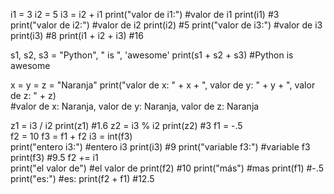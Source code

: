 i1 = 3
i2 = 5
i3 = i2 + i1
print("valor de i1:")     #valor de i1
print(i1)     #3
print("valor de i2:")     #valor de i2
print(i2)     #5
print("valor de i3:")     #valor de i3
print(i3)     #8
print(i1 + i2 + i3)       #16

s1, s2, s3 = "Python", " is ", 'awesome'
print(s1 + s2 + s3)      #Python is awesome

x = y = z = "Naranja"
print("valor de x: " + x + ", valor de y: " + y + ", valor de z: " + z)  
#valor de x: Naranja, valor de y: Naranja, valor de z: Naranja

z1 = i3 / i2 
print(z1)          #1.6
z2 = i3 % i2
print(z2)          #3
f1 = -.5      
f2 = 10
f3 = f1 + f2
i3 = int(f3)      
print("entero i3:")      #entero i3
print(i3)                #9
print("variable f3:")    #variable f3
print(f3)                #9.5
f2 += i1                 
print("el valor de")     #el valor de
print(f2)                #10
print("más")             #mas
print(f1)                #-.5
print("es:")             #es:
print(f2 + f1)           #12.5
